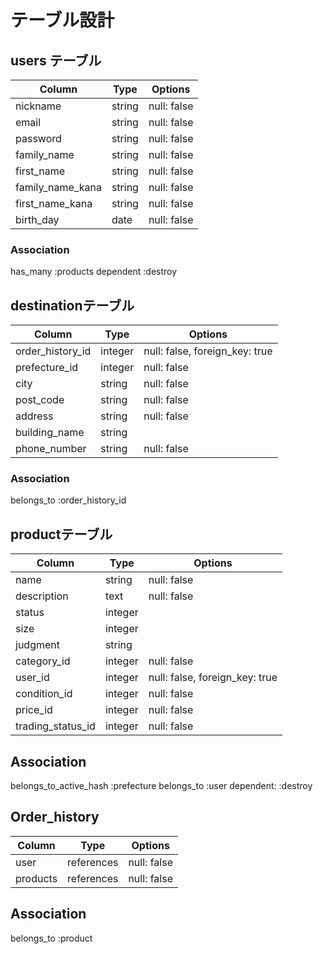 # テーブル設計

## users テーブル

| Column           | Type   | Options     |
| --------------   | ------ | ----------- |
| nickname         | string | null: false |
| email            | string | null: false |
| password         | string | null: false |
| family_name      | string | null: false |
| first_name       | string | null: false |
| family_name_kana | string | null: false |
| first_name_kana  | string | null: false |
| birth_day	       | date	  | null: false |


### Association

has_many :products dependent :destroy

##  destinationテーブル

| Column          | Type      | Options                       |
| --------------- | --------- | ----------------------------- |
|order_history_id	| integer	  |null: false, foreign_key: true |
|prefecture_id    | integer	  |null: false                    |
|city	            | string	  |null: false                    |
|post_code        | string    |null: false                    |
|address	        | string	  |null: false                    |
|building_name	  | string	  |                               |
|phone_number	    | string    |null: false                    |

### Association

belongs_to :order_history_id


## productテーブル

| Column            |	Type      |	Options                        |
| ----------------- | --------- | ------------------------------ |
| name              | string    | null: false                    |
| description	      | text   	  | null: false                    |
| status	          | integer	  |                                |
| size	            | integer	  |                                |
| judgment	        | string	  |                                |
| category_id	      | integer	  | null: false                    |
| user_id	          | integer	  | null: false, foreign_key: true |
| condition_id      | integer	  | null: false                    |
| price_id	        | integer	  | null: false                    |
| trading_status_id | integer	  | null: false                    |

## Association

belongs_to_active_hash :prefecture
belongs_to :user dependent: :destroy

## Order_history

| Column        |	Type        |	Options                        |
| ------------- | ----------- | -----------------------------  |
| user          | references	| null: false                    |
| products      | references	| null: false                    |

## Association

belongs_to :product
